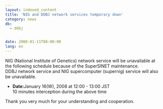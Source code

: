 ```yaml
---
layout: indexed_content
title: 'NIG and DDBJ network services temporary down'
category: news
db:
  - ddbj


date: 2008-01-11T00:00:00
lang: en
---
```


<html>NIG (National Institute of Genetics) network service will be unavailable at the following schedule because of the SuperSINET maintenance.<br>DDBJ network service and NIG supercomputer (supernig) service will also be unavailable.

<ul>
    <li><b>Date:</b>January 16(W), 2008 at 12:00 - 13:00 JST<br>10 minutes interception during the above time</li>
</ul>

<p> Thank you very much for your understanding and cooperation.</p>
</html>
